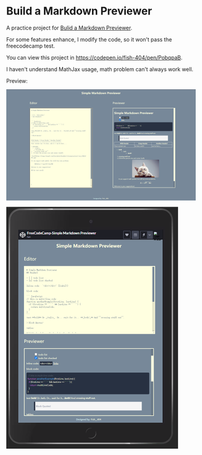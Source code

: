 # Build a Markdown Previewer

A practice project for [Bulid a Markdown Previewer](https://www.freecodecamp.org/learn/front-end-libraries/front-end-libraries-projects/build-a-markdown-previewer).

For some features enhance, I modify the code, so it won't pass the freecodecamp test.

You can view this project in https://codepen.io/fish-404/pen/PobqpaB.

I haven't understand MathJax usage, math problem can't always work well.

Preview: 

![Wide Screen Preview](https://github.com/fish-404/CodePractice/blob/main/freeCodeCamp/Front%20End%20Development%20Libraries/Build%20a%20Markdown%20Previewer/WideScreenPreview.png)

![Narrow Screen Preview](https://github.com/fish-404/CodePractice/blob/main/freeCodeCamp/Front%20End%20Development%20Libraries/Build%20a%20Markdown%20Previewer/NarrowScreenPreview.png)


